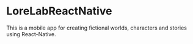# LoreLabReactNative
This is a mobile app for creating fictional worlds, characters and stories using React-Native.
